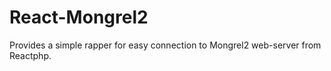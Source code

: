React-Mongrel2
==============

Provides a simple rapper for easy connection to Mongrel2 web-server from Reactphp.